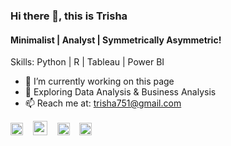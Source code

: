 ### Hi there 👋, this is Trisha
#### Minimalist | Analyst | Symmetrically Asymmetric!

Skills: Python | R | Tableau | Power BI 

- 🔭  I’m currently working on this page 
- 🌱  Exploring Data Analysis & Business Analysis
- 📫  Reach me at: trisha751@gmail.com 

[<img src='https://user-images.githubusercontent.com/30564193/115090541-21658c00-9ee3-11eb-8121-414f7234eabc.png' alt='linkedin' height='20'>](https://www.linkedin.com/in/trisha-solanki/) &nbsp;&nbsp;
[<img src='https://user-images.githubusercontent.com/30564193/115090338-95ebfb00-9ee2-11eb-8fc7-66d174948173.png' alt='twitter' height='23'>](https://public.tableau.com/profile/trisha.solanki#!/) &nbsp;&nbsp;
[<img src='https://user-images.githubusercontent.com/30564193/115090817-de57e880-9ee3-11eb-9ddd-a46939285449.png' alt='instagram' height='20'>](https://www.instagram.com/mystical.abstract/) &nbsp;&nbsp;
[<img src='https://user-images.githubusercontent.com/30564193/115090880-09dad300-9ee4-11eb-94ac-77c4613a60a1.png' alt='twitter' height='20'>](https://twitter.com/TrishaOnFleek) &nbsp;&nbsp;
